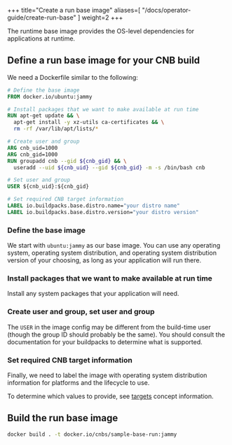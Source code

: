 
+++
title="Create a run base image"
aliases=[
  "/docs/operator-guide/create-run-base"
]
weight=2
+++

The runtime base image provides the OS-level dependencies for applications at runtime.

<!--more-->

## Define a run base image for your CNB build

We need a Dockerfile similar to the following:

```Dockerfile
# Define the base image
FROM docker.io/ubuntu:jammy

# Install packages that we want to make available at run time
RUN apt-get update && \
  apt-get install -y xz-utils ca-certificates && \
  rm -rf /var/lib/apt/lists/*

# Create user and group
ARG cnb_uid=1000
ARG cnb_gid=1000
RUN groupadd cnb --gid ${cnb_gid} && \
  useradd --uid ${cnb_uid} --gid ${cnb_gid} -m -s /bin/bash cnb

# Set user and group
USER ${cnb_uid}:${cnb_gid}

# Set required CNB target information
LABEL io.buildpacks.base.distro.name="your distro name"
LABEL io.buildpacks.base.distro.version="your distro version"
```

### Define the base image

We start with `ubuntu:jammy` as our base image.
You can use any operating system, operating system distribution, and operating system distribution version of your choosing,
as long as your application will run there.

### Install packages that we want to make available at run time

Install any system packages that your application will need.

### Create user and group, set user and group

The `USER` in the image config may be different from the build-time user (though the group ID should probably be the same).
You should consult the documentation for your buildpacks to determine what is supported.

### Set required CNB target information

Finally, we need to label the image with operating system distribution information for platforms and the lifecycle to use.

To determine which values to provide, see [targets](/docs/for-buildpack-authors/concepts/targets/) concept information.

## Build the run base image

```bash
docker build . -t docker.io/cnbs/sample-base-run:jammy
```
